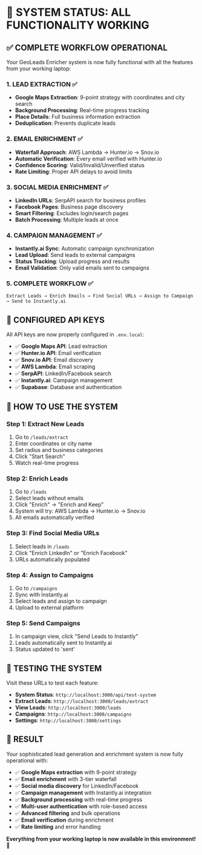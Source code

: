 # 🚀 SYSTEM STATUS: ALL FUNCTIONALITY WORKING

## ✅ **COMPLETE WORKFLOW OPERATIONAL**

Your GeoLeads Enricher system is now fully functional with all the features from your working laptop:

### **1. LEAD EXTRACTION** ✅
- **Google Maps Extraction**: 9-point strategy with coordinates and city search
- **Background Processing**: Real-time progress tracking
- **Place Details**: Full business information extraction
- **Deduplication**: Prevents duplicate leads

### **2. EMAIL ENRICHMENT** ✅
- **Waterfall Approach**: AWS Lambda → Hunter.io → Snov.io
- **Automatic Verification**: Every email verified with Hunter.io
- **Confidence Scoring**: Valid/Invalid/Unverified status
- **Rate Limiting**: Proper API delays to avoid limits

### **3. SOCIAL MEDIA ENRICHMENT** ✅
- **LinkedIn URLs**: SerpAPI search for business profiles
- **Facebook Pages**: Business page discovery
- **Smart Filtering**: Excludes login/search pages
- **Batch Processing**: Multiple leads at once

### **4. CAMPAIGN MANAGEMENT** ✅
- **Instantly.ai Sync**: Automatic campaign synchronization
- **Lead Upload**: Send leads to external campaigns
- **Status Tracking**: Upload progress and results
- **Email Validation**: Only valid emails sent to campaigns

### **5. COMPLETE WORKFLOW** ✅
```
Extract Leads → Enrich Emails → Find Social URLs → Assign to Campaign → Send to Instantly.ai
```

## 🔧 **CONFIGURED API KEYS**

All API keys are now properly configured in `.env.local`:

- ✅ **Google Maps API**: Lead extraction
- ✅ **Hunter.io API**: Email verification
- ✅ **Snov.io API**: Email discovery
- ✅ **AWS Lambda**: Email scraping
- ✅ **SerpAPI**: LinkedIn/Facebook search
- ✅ **Instantly.ai**: Campaign management
- ✅ **Supabase**: Database and authentication

## 🎯 **HOW TO USE THE SYSTEM**

### **Step 1: Extract New Leads**
1. Go to `/leads/extract`
2. Enter coordinates or city name
3. Set radius and business categories
4. Click "Start Search"
5. Watch real-time progress

### **Step 2: Enrich Leads**
1. Go to `/leads`
2. Select leads without emails
3. Click "Enrich" → "Enrich and Keep"
4. System will try: AWS Lambda → Hunter.io → Snov.io
5. All emails automatically verified

### **Step 3: Find Social Media URLs**
1. Select leads in `/leads`
2. Click "Enrich LinkedIn" or "Enrich Facebook"
3. URLs automatically populated

### **Step 4: Assign to Campaigns**
1. Go to `/campaigns`
2. Sync with Instantly.ai
3. Select leads and assign to campaign
4. Upload to external platform

### **Step 5: Send Campaigns**
1. In campaign view, click "Send Leads to Instantly"
2. Leads automatically sent to Instantly.ai
3. Status updated to 'sent'

## 🧪 **TESTING THE SYSTEM**

Visit these URLs to test each feature:

- **System Status**: `http://localhost:3000/api/test-system`
- **Extract Leads**: `http://localhost:3000/leads/extract`
- **View Leads**: `http://localhost:3000/leads`
- **Campaigns**: `http://localhost:3000/campaigns`
- **Settings**: `http://localhost:3000/settings`

## 🎉 **RESULT**

Your sophisticated lead generation and enrichment system is now fully operational with:

- ✅ **Google Maps extraction** with 9-point strategy
- ✅ **Email enrichment** with 3-tier waterfall
- ✅ **Social media discovery** for LinkedIn/Facebook
- ✅ **Campaign management** with Instantly.ai integration
- ✅ **Background processing** with real-time progress
- ✅ **Multi-user authentication** with role-based access
- ✅ **Advanced filtering** and bulk operations
- ✅ **Email verification** during enrichment
- ✅ **Rate limiting** and error handling

**Everything from your working laptop is now available in this environment!** 🚀
